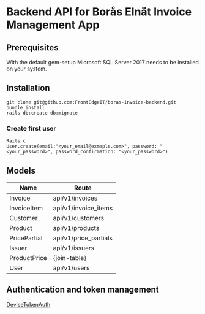 # Backend API for Borås Elnät Invoice Management App

## Prerequisites

With the default gem-setup Microsoft SQL Server 2017 needs to be installed on your system.

## Installation

```
git clone git@github.com:FrontEdgeIT/boras-invoice-backend.git
bundle install
rails db:create db:migrate
```
### Create first user

```
Rails c
User.create(email:"<your_email@exmaple.com>", password: "<your_password>", password_confirmation: "<your_password>")
```

## Models

| Name         | Route                 |
| ------------ | --------------------- |
| Invoice      | api/v1/invoices       |
| InvoiceItem  | api/v1/invoice_items  |
| Customer     | api/v1/customers      |
| Product      | api/v1/products       |
| PricePartial | api/v1/price_partials |
| Issuer       | api/v1/issuers        |
| ProductPrice | {join-table}          |
| User         | api/v1/users          |

## Authentication and token management

[DeviseTokenAuth](https://github.com/lynndylanhurley/devise_token_auth)


